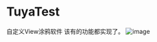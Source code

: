 # TuyaTest
自定义View涂鸦软件
     该有的功能都实现了。
![image](https://github.com/happyzlg51/TuyaTest/TuyaTest/WTest3/res/drawable/test.png)
